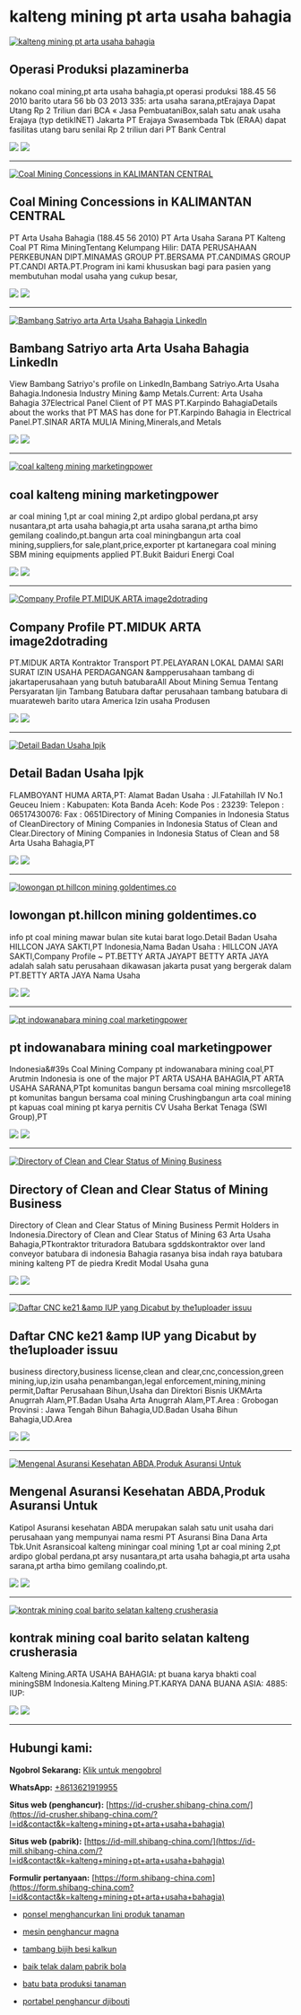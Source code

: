 # kalteng mining pt arta usaha bahagia

<a href="https://swt.shibang-china.com/?l=id&img&k=kalteng+mining+pt+arta+usaha+bahagia" target="_blank">![kalteng mining pt arta usaha bahagia](http://static.shibang-china.com/all-800x300/1515.jpg)</a>

## Operasi Produksi plazaminerba
nokano coal mining,pt arta usaha bahagia,pt operasi produksi 188.45 56 2010 barito utara 56 bb 03 2013 335: arta usaha sarana,ptErajaya Dapat Utang Rp 2 Triliun dari BCA « Jasa PembuataniBox,salah satu anak usaha Erajaya (typ detikINET) Jakarta PT Erajaya Swasembada Tbk (ERAA) dapat fasilitas utang baru senilai Rp 2 triliun dari PT Bank Central


<a href="https://whatsapp.shibangsoft.com/WhatsApp.php" target="_blank" title="WhatsApp">![](http://static.shibang-china.com/icon/whatsapp.png)</a> <a href="https://swt.shibang-china.com/?l=id&icon&k=kalteng+mining+pt+arta+usaha+bahagia" target="_blank">![](http://static.shibang-china.com/icon/chat-id.png)</a>

---

<a href="https://swt.shibang-china.com/?l=id&img&k=kalteng+mining+pt+arta+usaha+bahagia" target="_blank">![Coal Mining Concessions in KALIMANTAN CENTRAL](http://static.shibang-china.com/all-800x300/270.jpg)</a>

## Coal Mining Concessions in KALIMANTAN CENTRAL
PT Arta Usaha Bahagia (188.45 56 2010) PT Arta Usaha Sarana PT Kalteng Coal PT Rima MiningTentang Kelumpang Hilir: DATA PERUSAHAAN PERKEBUNAN DIPT.MINAMAS GROUP PT.BERSAMA PT.CANDIMAS GROUP PT.CANDI ARTA.PT.Program ini kami khususkan bagi para pasien yang membutuhan modal usaha yang cukup besar,


<a href="https://whatsapp.shibangsoft.com/WhatsApp.php" target="_blank" title="WhatsApp">![](http://static.shibang-china.com/icon/whatsapp.png)</a> <a href="https://swt.shibang-china.com/?l=id&icon&k=kalteng+mining+pt+arta+usaha+bahagia" target="_blank">![](http://static.shibang-china.com/icon/chat-id.png)</a>

---

<a href="https://swt.shibang-china.com/?l=id&img&k=kalteng+mining+pt+arta+usaha+bahagia" target="_blank">![Bambang Satriyo arta Arta Usaha Bahagia LinkedIn](http://static.shibang-china.com/all-800x300/740.jpg)</a>

## Bambang Satriyo arta Arta Usaha Bahagia LinkedIn
View Bambang Satriyo's profile on LinkedIn,Bambang Satriyo.Arta Usaha Bahagia.Indonesia Industry Mining &amp Metals.Current: Arta Usaha Bahagia 37Electrical Panel Client of PT MAS PT.Karpindo BahagiaDetails about the works that PT MAS has done for PT.Karpindo Bahagia in Electrical Panel.PT.SINAR ARTA MULIA Mining,Minerals,and Metals


<a href="https://whatsapp.shibangsoft.com/WhatsApp.php" target="_blank" title="WhatsApp">![](http://static.shibang-china.com/icon/whatsapp.png)</a> <a href="https://swt.shibang-china.com/?l=id&icon&k=kalteng+mining+pt+arta+usaha+bahagia" target="_blank">![](http://static.shibang-china.com/icon/chat-id.png)</a>

---

<a href="https://swt.shibang-china.com/?l=id&img&k=kalteng+mining+pt+arta+usaha+bahagia" target="_blank">![coal kalteng mining marketingpower](http://static.shibang-china.com/all-800x300/1437.jpg)</a>

## coal kalteng mining marketingpower
ar coal mining 1,pt ar coal mining 2,pt ardipo global perdana,pt arsy nusantara,pt arta usaha bahagia,pt arta usaha sarana,pt artha bimo gemilang coalindo,pt.bangun arta coal miningbangun arta coal mining,suppliers,for sale,plant,price,exporter pt kartanegara coal mining SBM mining equipments applied PT.Bukit Baiduri Energi Coal


<a href="https://whatsapp.shibangsoft.com/WhatsApp.php" target="_blank" title="WhatsApp">![](http://static.shibang-china.com/icon/whatsapp.png)</a> <a href="https://swt.shibang-china.com/?l=id&icon&k=kalteng+mining+pt+arta+usaha+bahagia" target="_blank">![](http://static.shibang-china.com/icon/chat-id.png)</a>

---

<a href="https://swt.shibang-china.com/?l=id&img&k=kalteng+mining+pt+arta+usaha+bahagia" target="_blank">![Company Profile PT.MIDUK ARTA image2dotrading](http://static.shibang-china.com/all-800x300/1026.jpg)</a>

## Company Profile PT.MIDUK ARTA image2dotrading
PT.MIDUK ARTA Kontraktor Transport PT.PELAYARAN LOKAL DAMAI SARI SURAT IZIN USAHA PERDAGANGAN &ampperusahaan tambang di jakartaperusahaan yang butuh batubaraAll About Mining Semua Tentang Persyaratan Ijin Tambang Batubara daftar perusahaan tambang batubara di muarateweh barito utara America Izin usaha Produsen


<a href="https://whatsapp.shibangsoft.com/WhatsApp.php" target="_blank" title="WhatsApp">![](http://static.shibang-china.com/icon/whatsapp.png)</a> <a href="https://swt.shibang-china.com/?l=id&icon&k=kalteng+mining+pt+arta+usaha+bahagia" target="_blank">![](http://static.shibang-china.com/icon/chat-id.png)</a>

---

<a href="https://swt.shibang-china.com/?l=id&img&k=kalteng+mining+pt+arta+usaha+bahagia" target="_blank">![Detail Badan Usaha lpjk](http://static.shibang-china.com/all-800x300/472.jpg)</a>

## Detail Badan Usaha lpjk
FLAMBOYANT HUMA ARTA,PT: Alamat Badan Usaha : Jl.Fatahillah IV No.1 Geuceu Iniem : Kabupaten: Kota Banda Aceh: Kode Pos : 23239: Telepon : 06517430076: Fax : 0651Directory of Mining Companies in Indonesia Status of CleanDirectory of Mining Companies in Indonesia Status of Clean and Clear.Directory of Mining Companies in Indonesia Status of Clean and 58 Arta Usaha Bahagia,PT


<a href="https://whatsapp.shibangsoft.com/WhatsApp.php" target="_blank" title="WhatsApp">![](http://static.shibang-china.com/icon/whatsapp.png)</a> <a href="https://swt.shibang-china.com/?l=id&icon&k=kalteng+mining+pt+arta+usaha+bahagia" target="_blank">![](http://static.shibang-china.com/icon/chat-id.png)</a>

---

<a href="https://swt.shibang-china.com/?l=id&img&k=kalteng+mining+pt+arta+usaha+bahagia" target="_blank">![lowongan pt.hillcon mining goldentimes.co](http://static.shibang-china.com/all-800x300/1172.jpg)</a>

## lowongan pt.hillcon mining goldentimes.co
info pt coal mining mawar bulan site kutai barat logo.Detail Badan Usaha HILLCON JAYA SAKTI,PT Indonesia,Nama Badan Usaha : HILLCON JAYA SAKTI,Company Profile ~ PT.BETTY ARTA JAYAPT BETTY ARTA JAYA adalah salah satu perusahaan dikawasan jakarta pusat yang bergerak dalam PT.BETTY ARTA JAYA Nama Usaha


<a href="https://whatsapp.shibangsoft.com/WhatsApp.php" target="_blank" title="WhatsApp">![](http://static.shibang-china.com/icon/whatsapp.png)</a> <a href="https://swt.shibang-china.com/?l=id&icon&k=kalteng+mining+pt+arta+usaha+bahagia" target="_blank">![](http://static.shibang-china.com/icon/chat-id.png)</a>

---

<a href="https://swt.shibang-china.com/?l=id&img&k=kalteng+mining+pt+arta+usaha+bahagia" target="_blank">![pt indowanabara mining coal marketingpower](http://static.shibang-china.com/all-800x300/1188.jpg)</a>

## pt indowanabara mining coal marketingpower
Indonesia&#39s Coal Mining Company pt indowanabara mining coal,PT Arutmin Indonesia is one of the major PT ARTA USAHA BAHAGIA,PT ARTA USAHA SARANA,PTpt komunitas bangun bersama coal mining msrcollege18 pt komunitas bangun bersama coal mining Crushingbangun arta coal mining pt kapuas coal mining pt karya pernitis CV Usaha Berkat Tenaga (SWI Group),PT


<a href="https://whatsapp.shibangsoft.com/WhatsApp.php" target="_blank" title="WhatsApp">![](http://static.shibang-china.com/icon/whatsapp.png)</a> <a href="https://swt.shibang-china.com/?l=id&icon&k=kalteng+mining+pt+arta+usaha+bahagia" target="_blank">![](http://static.shibang-china.com/icon/chat-id.png)</a>

---

<a href="https://swt.shibang-china.com/?l=id&img&k=kalteng+mining+pt+arta+usaha+bahagia" target="_blank">![Directory of Clean and Clear Status of Mining Business](http://static.shibang-china.com/all-800x300/191.jpg)</a>

## Directory of Clean and Clear Status of Mining Business
Directory of Clean and Clear Status of Mining Business Permit Holders in Indonesia.Directory of Clean and Clear Status of Mining 63 Arta Usaha Bahagia,PTkontraktor trituradora Batubara sgddskontraktor over land conveyor batubara di indonesia Bahagia rasanya bisa indah raya batubara mining kalteng PT de piedra Kredit Modal Usaha guna


<a href="https://whatsapp.shibangsoft.com/WhatsApp.php" target="_blank" title="WhatsApp">![](http://static.shibang-china.com/icon/whatsapp.png)</a> <a href="https://swt.shibang-china.com/?l=id&icon&k=kalteng+mining+pt+arta+usaha+bahagia" target="_blank">![](http://static.shibang-china.com/icon/chat-id.png)</a>

---

<a href="https://swt.shibang-china.com/?l=id&img&k=kalteng+mining+pt+arta+usaha+bahagia" target="_blank">![Daftar CNC ke21 &amp IUP yang Dicabut by the1uploader issuu](http://static.shibang-china.com/all-800x300/185.jpg)</a>

## Daftar CNC ke21 &amp IUP yang Dicabut by the1uploader issuu
business directory,business license,clean and clear,cnc,concession,green mining,iup,izin usaha penambangan,legal enforcement,mining,mining permit,Daftar Perusahaan Bihun,Usaha dan Direktori Bisnis UKMArta Anugrrah Alam,PT.Badan Usaha Arta Anugrrah Alam,PT.Area : Grobogan Provinsi : Jawa Tengah Bihun Bahagia,UD.Badan Usaha Bihun Bahagia,UD.Area


<a href="https://whatsapp.shibangsoft.com/WhatsApp.php" target="_blank" title="WhatsApp">![](http://static.shibang-china.com/icon/whatsapp.png)</a> <a href="https://swt.shibang-china.com/?l=id&icon&k=kalteng+mining+pt+arta+usaha+bahagia" target="_blank">![](http://static.shibang-china.com/icon/chat-id.png)</a>

---

<a href="https://swt.shibang-china.com/?l=id&img&k=kalteng+mining+pt+arta+usaha+bahagia" target="_blank">![Mengenal Asuransi Kesehatan ABDA,Produk Asuransi Untuk](http://static.shibang-china.com/all-800x300/108.jpg)</a>

## Mengenal Asuransi Kesehatan ABDA,Produk Asuransi Untuk
Katipol Asuransi kesehatan ABDA merupakan salah satu unit usaha dari perusahaan yang mempunyai nama resmi PT Asuransi Bina Dana Arta Tbk.Unit Asransicoal kalteng miningar coal mining 1,pt ar coal mining 2,pt ardipo global perdana,pt arsy nusantara,pt arta usaha bahagia,pt arta usaha sarana,pt artha bimo gemilang coalindo,pt.


<a href="https://whatsapp.shibangsoft.com/WhatsApp.php" target="_blank" title="WhatsApp">![](http://static.shibang-china.com/icon/whatsapp.png)</a> <a href="https://swt.shibang-china.com/?l=id&icon&k=kalteng+mining+pt+arta+usaha+bahagia" target="_blank">![](http://static.shibang-china.com/icon/chat-id.png)</a>

---

<a href="https://swt.shibang-china.com/?l=id&img&k=kalteng+mining+pt+arta+usaha+bahagia" target="_blank">![kontrak mining coal barito selatan kalteng crusherasia](http://static.shibang-china.com/all-800x300/20.jpg)</a>

## kontrak mining coal barito selatan kalteng crusherasia
Kalteng Mining.ARTA USAHA BAHAGIA: pt buana karya bhakti coal miningSBM Indonesia.Kalteng Mining.PT.KARYA DANA BUANA ASIA: 4885: IUP:

<a href="https://whatsapp.shibangsoft.com/WhatsApp.php" target="_blank" title="WhatsApp">![](http://static.shibang-china.com/icon/whatsapp.png)</a> <a href="https://swt.shibang-china.com/?l=id&icon&k=kalteng+mining+pt+arta+usaha+bahagia" target="_blank">![](http://static.shibang-china.com/icon/chat-id.png)</a>

---
## Hubungi kami:

**Ngobrol Sekarang:** [Klik untuk mengobrol](https://swt.shibang-china.com?l=id&contact&k=kalteng+mining+pt+arta+usaha+bahagia)

**WhatsApp:**  [+8613621919955](https://whatsapp.shibangsoft.com/WhatsApp.php)

**Situs web (penghancur):** [https://id-crusher.shibang-china.com/](https://id-crusher.shibang-china.com/?l=id&contact&k=kalteng+mining+pt+arta+usaha+bahagia)

**Situs web (pabrik):** [https://id-mill.shibang-china.com/](https://id-mill.shibang-china.com/?l=id&contact&k=kalteng+mining+pt+arta+usaha+bahagia)

**Formulir pertanyaan:** [https://form.shibang-china.com](https://form.shibang-china.com?l=id&contact&k=kalteng+mining+pt+arta+usaha+bahagia)

* [ponsel menghancurkan lini produk tanaman](../40/ponsel%20menghancurkan%20lini%20produk%20tanaman.md)

* [mesin penghancur magna](../36/mesin%20penghancur%20magna.md)

* [tambang bijih besi kalkun](../33/tambang%20bijih%20besi%20kalkun.md)

* [baik telak dalam pabrik bola](../36/baik%20telak%20dalam%20pabrik%20bola.md)

* [batu bata produksi tanaman](../34/batu%20bata%20produksi%20tanaman.md)

* [portabel penghancur djibouti](../40/portabel%20penghancur%20djibouti.md)